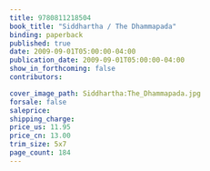 ```yaml
---
title: 9780811218504
book_title: "Siddhartha / The Dhammapada"
binding: paperback
published: true
date: 2009-09-01T05:00:00-04:00
publication_date: 2009-09-01T05:00:00-04:00
show_in_forthcoming: false
contributors:

cover_image_path: Siddhartha:The_Dhammapada.jpg
forsale: false
saleprice:
shipping_charge:
price_us: 11.95
price_cn: 13.00
trim_size: 5x7
page_count: 184
---
```


